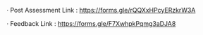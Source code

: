 ·        Post Assessment Link : https://forms.gle/rQQXxHPcyERzkrW3A

·        Feedback Link : https://forms.gle/F7XwhpkPqmg3aDJA8
